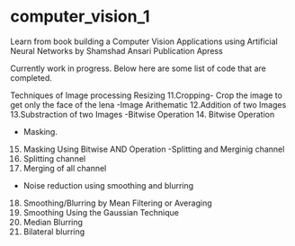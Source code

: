 # computer_vision_1
Learn from book building a Computer Vision Applications using Artificial Neural Networks by Shamshad Ansari
Publication Apress



Currently work in progress.
Below here are some list of code that are completed.


Techniques of Image processing
Resizing
11.Cropping- Crop the image to get only the face of the lena
-Image Arithematic 
12.Addition of two Images
13.Substraction of two Images
-Bitwise Operation
14. Bitwise Operation
- Masking.
15. Masking Using Bitwise AND Operation
-Splitting and Merginig channel
16. Splitting channel 
17. Merging of all channel
- Noise reduction using smoothing and blurring
18. Smoothing/Blurring by Mean Filtering or Averaging
19. Smoothing Using the Gaussian Technique
20. Median Blurring
21. Bilateral blurring
